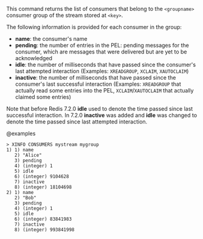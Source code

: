 This command returns the list of consumers that belong to the `<groupname>` consumer group of the stream stored at `<key>`.

The following information is provided for each consumer in the group:

* **name**: the consumer's name
* **pending**: the number of entries in the PEL: pending messages for the consumer, which are messages that were delivered but are yet to be acknowledged
* **idle**: the number of milliseconds that have passed since the consumer's last attempted interaction (Examples: `XREADGROUP`, `XCLAIM`, `XAUTOCLAIM`)
* **inactive**: the number of milliseconds that have passed since the consumer's last successful interaction (Examples: `XREADGROUP` that actually read some entries into the PEL, `XCLAIM`/`XAUTOCLAIM` that actually claimed some entries)

Note that before Redis 7.2.0 **idle** used to denote the time passed since last successful interaction.
In 7.2.0 **inactive** was added and **idle** was changed to denote the time passed since last attempted interaction.

@examples

```
> XINFO CONSUMERS mystream mygroup
1) 1) name
   2) "Alice"
   3) pending
   4) (integer) 1
   5) idle
   6) (integer) 9104628
   7) inactive
   8) (integer) 18104698
2) 1) name
   2) "Bob"
   3) pending
   4) (integer) 1
   5) idle
   6) (integer) 83841983
   7) inactive
   8) (integer) 993841998
```
